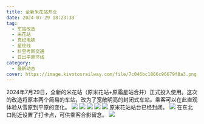 ```yaml
---
title: 全新米花站开业
date: 2024-07-29 18:23:33
tag:
  - 车站改造
  - 米花站
  - 真纪电铁
  - 星绘线
  - 科里考斯交通
  - 日出平原环线
category:
  - 最新动态
cover: https://image.kivotosrailway.com/file/7c046bc1866c96679f8a3.png
---
```

2024年7月29日，全新的米花站（原米花站+原霜星站合并）正式投入使用。这次的改造将原本两个简易的车站，改为了宽敞明亮的封闭式车站。乘客可以在此直观体验从雪原到平原的变化。
![](https://image.kivotosrailway.com/file/a8da184fdf7f0fde796d0.png)
![](https://image.kivotosrailway.com/file/dfd40653fc3d5f57502e7.png)
![](https://image.kivotosrailway.com/file/26496339e04cff32b8477.png)
![](https://image.kivotosrailway.com/file/347271382db018e01dd72.png)
![](https://image.kivotosrailway.com/file/659e2bf8e1e36218983fd.png)
原米花站站台已经封闭。
![](https://image.kivotosrailway.com/file/724b7b1ddba8dd1d7bdbb.png)
在东北口附近设置了打卡点，可供乘客合影留念。
![](https://image.kivotosrailway.com/file/b85e00fe1be71858fa1eb.png)